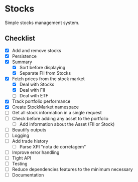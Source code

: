 # Stocks
Simple stocks management system.

## Checklist
- [x] Add and remove stocks
- [x] Persistence 
- [x] Summary
    - [X] Sort before displaying
    - [X] Separate FII from Stocks
- [X] Fetch prices from the stock market
    - [X] Deal with Stocks
    - [X] Deal with FII
    - [ ] Deal with ETF
- [X] Track portfolio performance
- [X] Create StockMarket namespace
- [ ] Get all stock information in a single request
- [ ] Check before adding any asset to the portfolio
    - [ ] Add information about the Asset (FII or Stock)
- [ ] Beautify outputs
- [ ] Logging
- [ ] Add trade history
    - [ ] Parse XPI "nota de corretagem"
- [ ] Improve error handling
- [ ] Tight API
- [ ] Testing
- [ ] Reduce dependencies features to the minimum necessary
- [ ] Documentation